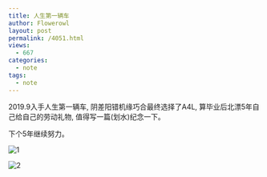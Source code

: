 ```yaml
---
title: 人生第一辆车
author: Flowerowl
layout: post
permalink: /4051.html
views:
  - 667
categories:
  - note
tags:
  - note
---
```


2019.9入手人生第一辆车, 阴差阳错机缘巧合最终选择了A4L, 算毕业后北漂5年自己给自己的劳动礼物, 值得写一篇(划水)纪念一下。

下个5年继续努力。

![1](http://lazynight.me/wp-content/uploads/2020/01/1.jpg)

![2](http://lazynight.me/wp-content/uploads/2020/01/2.jpg)
